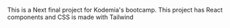This is a Next final project for Kodemia's bootcamp.
This project has React components and CSS is made with Tailwind

